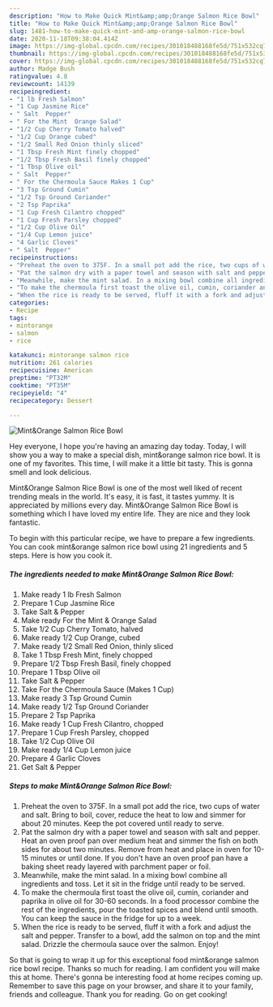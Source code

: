 ```yaml
---
description: "How to Make Quick Mint&amp;amp;Orange Salmon Rice Bowl"
title: "How to Make Quick Mint&amp;amp;Orange Salmon Rice Bowl"
slug: 1481-how-to-make-quick-mint-and-amp-orange-salmon-rice-bowl
date: 2020-11-18T09:38:04.414Z
image: https://img-global.cpcdn.com/recipes/301018488168fe5d/751x532cq70/mintorange-salmon-rice-bowl-recipe-main-photo.jpg
thumbnail: https://img-global.cpcdn.com/recipes/301018488168fe5d/751x532cq70/mintorange-salmon-rice-bowl-recipe-main-photo.jpg
cover: https://img-global.cpcdn.com/recipes/301018488168fe5d/751x532cq70/mintorange-salmon-rice-bowl-recipe-main-photo.jpg
author: Madge Bush
ratingvalue: 4.8
reviewcount: 14139
recipeingredient:
- "1 lb Fresh Salmon"
- "1 Cup Jasmine Rice"
- " Salt  Pepper"
- " For the Mint  Orange Salad"
- "1/2 Cup Cherry Tomato halved"
- "1/2 Cup Orange cubed"
- "1/2 Small Red Onion thinly sliced"
- "1 Tbsp Fresh Mint finely chopped"
- "1/2 Tbsp Fresh Basil finely chopped"
- "1 Tbsp Olive oil"
- " Salt  Pepper"
- " For the Chermoula Sauce Makes 1 Cup"
- "3 Tsp Ground Cumin"
- "1/2 Tsp Ground Coriander"
- "2 Tsp Paprika"
- "1 Cup Fresh Cilantro chopped"
- "1 Cup Fresh Parsley chopped"
- "1/2 Cup Olive Oil"
- "1/4 Cup Lemon juice"
- "4 Garlic Cloves"
- " Salt  Pepper"
recipeinstructions:
- "Preheat the oven to 375F. In a small pot add the rice, two cups of water and salt. Bring to boil, cover, reduce the heat to low and simmer for about 20 minutes. Keep the pot covered until ready to serve."
- "Pat the salmon dry with a paper towel and season with salt and pepper. Heat an oven proof pan over medium heat and simmer the fish on both sides for about two minutes. Remove from heat and place in oven for 10-15 minutes or until done. If you don&#39;t have an oven proof pan have a baking sheet ready layered with parchment paper or foil."
- "Meanwhile, make the mint salad. In a mixing bowl combine all ingredients and toss. Let it sit in the fridge until ready to be served."
- "To make the chermoula first toast the olive oil, cumin, coriander and paprika in olive oil for 30-60 seconds. In a food processor combine the rest of the ingredients, pour the toasted spices and blend until smooth. You can keep the sauce in the fridge for up to a week."
- "When the rice is ready to be served, fluff it with a fork and adjust the salt and pepper. Transfer to a bowl, add the salmon on top and the mint salad. Drizzle the chermoula sauce over the salmon. Enjoy!"
categories:
- Recipe
tags:
- mintorange
- salmon
- rice

katakunci: mintorange salmon rice 
nutrition: 261 calories
recipecuisine: American
preptime: "PT32M"
cooktime: "PT35M"
recipeyield: "4"
recipecategory: Dessert

---
```



![Mint&amp;Orange Salmon Rice Bowl](https://img-global.cpcdn.com/recipes/301018488168fe5d/751x532cq70/mintorange-salmon-rice-bowl-recipe-main-photo.jpg)

Hey everyone, I hope you're having an amazing day today. Today, I will show you a way to make a special dish, mint&amp;orange salmon rice bowl. It is one of my favorites. This time, I will make it a little bit tasty. This is gonna smell and look delicious.



Mint&amp;Orange Salmon Rice Bowl is one of the most well liked of recent trending meals in the world. It's easy, it is fast, it tastes yummy. It is appreciated by millions every day. Mint&amp;Orange Salmon Rice Bowl is something which I have loved my entire life. They are nice and they look fantastic.


To begin with this particular recipe, we have to prepare a few ingredients. You can cook mint&amp;orange salmon rice bowl using 21 ingredients and 5 steps. Here is how you cook it.

<!--inarticleads1-->

##### The ingredients needed to make Mint&amp;Orange Salmon Rice Bowl:

1. Make ready 1 lb Fresh Salmon
1. Prepare 1 Cup Jasmine Rice
1. Take  Salt &amp; Pepper
1. Make ready  For the Mint &amp; Orange Salad
1. Take 1/2 Cup Cherry Tomato, halved
1. Make ready 1/2 Cup Orange, cubed
1. Make ready 1/2 Small Red Onion, thinly sliced
1. Take 1 Tbsp Fresh Mint, finely chopped
1. Prepare 1/2 Tbsp Fresh Basil, finely chopped
1. Prepare 1 Tbsp Olive oil
1. Take  Salt &amp; Pepper
1. Take  For the Chermoula Sauce (Makes 1 Cup)
1. Make ready 3 Tsp Ground Cumin
1. Make ready 1/2 Tsp Ground Coriander
1. Prepare 2 Tsp Paprika
1. Make ready 1 Cup Fresh Cilantro, chopped
1. Prepare 1 Cup Fresh Parsley, chopped
1. Take 1/2 Cup Olive Oil
1. Make ready 1/4 Cup Lemon juice
1. Prepare 4 Garlic Cloves
1. Get  Salt &amp; Pepper




<!--inarticleads2-->

##### Steps to make Mint&amp;Orange Salmon Rice Bowl:

1. Preheat the oven to 375F. In a small pot add the rice, two cups of water and salt. Bring to boil, cover, reduce the heat to low and simmer for about 20 minutes. Keep the pot covered until ready to serve.
1. Pat the salmon dry with a paper towel and season with salt and pepper. Heat an oven proof pan over medium heat and simmer the fish on both sides for about two minutes. Remove from heat and place in oven for 10-15 minutes or until done. If you don&#39;t have an oven proof pan have a baking sheet ready layered with parchment paper or foil.
1. Meanwhile, make the mint salad. In a mixing bowl combine all ingredients and toss. Let it sit in the fridge until ready to be served.
1. To make the chermoula first toast the olive oil, cumin, coriander and paprika in olive oil for 30-60 seconds. In a food processor combine the rest of the ingredients, pour the toasted spices and blend until smooth. You can keep the sauce in the fridge for up to a week.
1. When the rice is ready to be served, fluff it with a fork and adjust the salt and pepper. Transfer to a bowl, add the salmon on top and the mint salad. Drizzle the chermoula sauce over the salmon. Enjoy!




So that is going to wrap it up for this exceptional food mint&amp;orange salmon rice bowl recipe. Thanks so much for reading. I am confident you will make this at home. There's gonna be interesting food at home recipes coming up. Remember to save this page on your browser, and share it to your family, friends and colleague. Thank you for reading. Go on get cooking!
